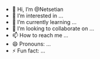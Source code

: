 - 👋 Hi, I’m @Netsetian
- 👀 I’m interested in ...
- 🌱 I’m currently learning ...
- 💞️ I’m looking to collaborate on ...
- 📫 How to reach me ...
- 😄 Pronouns: ...
- ⚡ Fun fact: ...

<!---
Netsetian/Netsetian is a ✨ special ✨ repository because its `README.md` (this file) appears on your GitHub profile.
You can click the Preview link to take a look at your changes.
--->
